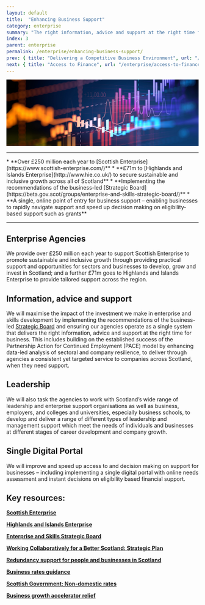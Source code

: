```yaml
---
layout: default
title:  "Enhancing Business Support"
category: enterprise
summary: "The right information, advice and support at the right time for business."
index: 3
parent: enterprise
permalink: /enterprise/enhancing-business-support/
prev: { title: "Delivering a Competitive Business Environment", url: "/enterprise/competitive-business-environment/" }
next: { title: "Access to Finance", url: "/enterprise/access-to-finance/" }
---
```


![A picture of some graphs](/assets/images/pageimages/enterprise2.jpg)
<br>
<hr>
* **Over £250 million each year to [Scottish Enterprise](https://www.scottish-enterprise.com/)**
* **£71m to [Highlands and Islands Enterprise](http://www.hie.co.uk/) to secure sustainable and inclusive growth across all of Scotland**
* **Implementing the recommendations of the business-led [Strategic Board](https://beta.gov.scot/groups/enterprise-and-skills-strategic-board/)**
* **A single, online point of entry for business support – enabling businesses to rapidly navigate support and speed up decision making on eligibility-based support such as grants**

<hr>

## Enterprise Agencies

We provide over £250 million each year to support Scottish Enterprise to promote sustainable and inclusive growth through providing practical support and opportunities for sectors and businesses to develop, grow and invest in Scotland; and a further £71m goes to Highlands and Islands Enterprise to provide tailored support across the region.
 
## Information, advice and support

We will maximise the impact of the investment we make in enterprise and skills development by implementing the recommendations of the business-led [Strategic Board](https://beta.gov.scot/groups/enterprise-and-skills-strategic-board/) and ensuring our agencies operate as a single system that delivers the right information, advice and support at the right time for business. This includes building on the established success of the Partnership Action for Continued Employment (PACE) model by enhancing data-led analysis of sectoral and company resilience, to deliver through agencies a consistent yet targeted service to companies across Scotland, when they need support. 

## Leadership

We will also task the agencies to work with Scotland’s wide range of leadership and enterprise support organisations as well as business, employers, and colleges and universities, especially business schools, to develop and deliver a range of different types of leadership and management support which meet the needs of individuals and businesses at different stages of career development and company growth.

## Single Digital Portal

We will improve and speed up access to and decision making on support for businesses – including implementing a single digital portal with online needs assessment and instant decisions on eligibility based financial support.


## Key resources: 

**[Scottish Enterprise](https://www.scottish-enterprise.com/)**

**[Highlands and Islands Enterprise](http://www.hie.co.uk/)**

**[Enterprise and Skills Strategic Board](https://beta.gov.scot/groups/enterprise-and-skills-strategic-board/)**

**[Working Collaboratively for a Better Scotland: Strategic Plan](https://www.gov.scot/Resource/0054/00542105.pdf)**

**[Redundancy support for people and businesses in Scotland](https://www.skillsdevelopmentscotland.co.uk/what-we-do/employability-skills/partnership-action-for-continuing-employment-pace/)**

**[Business rates guidance](https://www.mygov.scot/business-rates-guidance/)**

**[Scottish Government: Non-domestic rates](https://beta.gov.scot/policies/local-government/non-domestic-rates/)**

**[Business growth accelerator relief](https://www.mygov.scot/business-rates-relief/business-growth-accelerator-relief/)**
